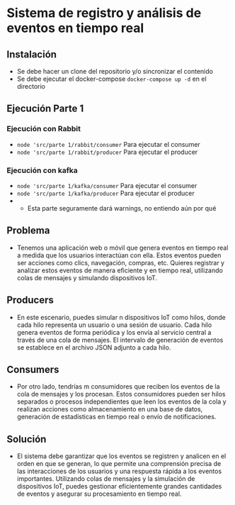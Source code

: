 # Sistema de registro y análisis de eventos en tiempo real

## Instalación
- Se debe hacer un clone del repositorio y/o sincronizar el contenido
- Se debe ejecutar el docker-compose `docker-compose up -d` en el directorio

## Ejecución Parte 1
### Ejecución con Rabbit
- `node 'src/parte 1/rabbit/consumer` Para ejecutar el consumer
- `node 'src/parte 1/rabbit/producer` Para ejecutar el producer
### Ejecución con kafka
- `node 'src/parte 1/kafka/consumer` Para ejecutar el consumer
- `node 'src/parte 1/kafka/producer` Para ejecutar el producer
- - Esta parte seguramente dará warnings, no entiendo aún por qué

## Problema 
- Tenemos una aplicación web o móvil que genera eventos en tiempo real a medida que los usuarios interactúan con ella. Estos eventos pueden ser acciones como clics, navegación, compras, etc. Quieres registrar y analizar estos eventos de manera eficiente y en tiempo real, utilizando colas de mensajes y simulando dispositivos IoT.

## Producers
- En este escenario, puedes simular n dispositivos IoT como hilos, donde cada hilo representa un usuario o una sesión de usuario. Cada hilo genera eventos de forma periódica y los envía al servicio central a través de una cola de mensajes. El intervalo de generación de eventos se establece en el archivo JSON adjunto a cada hilo.

## Consumers
- Por otro lado, tendrías m consumidores que reciben los eventos de la cola de mensajes y los procesan. Estos consumidores pueden ser hilos separados o procesos independientes que leen los eventos de la cola y realizan acciones como almacenamiento en una base de datos, generación de estadísticas en tiempo real o envío de notificaciones.

## Solución
- El sistema debe garantizar que los eventos se registren y analicen en el orden en que se generan, lo que permite una comprensión precisa de las interacciones de los usuarios y una respuesta rápida a los eventos importantes. Utilizando colas de mensajes y la simulación de dispositivos IoT, puedes gestionar eficientemente grandes cantidades de eventos y asegurar su procesamiento en tiempo real.